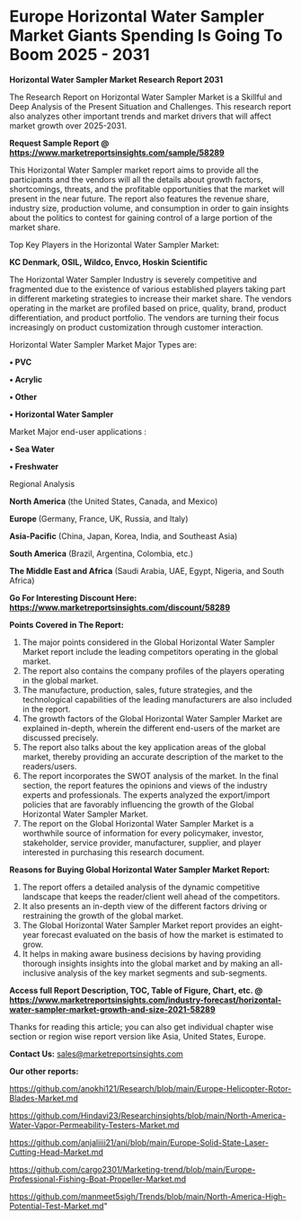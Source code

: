  # Europe Horizontal Water Sampler Market Giants Spending Is Going To Boom 2025 - 2031

<strong>Horizontal Water Sampler Market Research Report 2031</strong>

The Research Report on Horizontal Water Sampler Market is a Skillful and Deep Analysis of the Present Situation and Challenges. This research report also analyzes other important trends and market drivers that will affect market growth over 2025-2031.

<strong>Request Sample Report @ <a href=https://www.marketreportsinsights.com/sample/58289>https://www.marketreportsinsights.com/sample/58289</a></strong>

This Horizontal Water Sampler market report aims to provide all the participants and the vendors will all the details about growth factors, shortcomings, threats, and the profitable opportunities that the market will present in the near future. The report also features the revenue share, industry size, production volume, and consumption in order to gain insights about the politics to contest for gaining control of a large portion of the market share.

Top Key Players in the Horizontal Water Sampler Market:

<strong>KC Denmark, OSIL, Wildco, Envco, Hoskin Scientific</strong>

The Horizontal Water Sampler Industry is severely competitive and fragmented due to the existence of various established players taking part in different marketing strategies to increase their market share. The vendors operating in the market are profiled based on price, quality, brand, product differentiation, and product portfolio. The vendors are turning their focus increasingly on product customization through customer interaction.

Horizontal Water Sampler Market Major Types are:

<strong>• PVC

• Acrylic

• Other

• Horizontal Water Sampler</strong>

Market Major end-user applications :

<strong>• Sea Water

• Freshwater</strong>

Regional Analysis

</u><strong><b>North America</b></strong> (the United States, Canada, and Mexico)

<strong><b>Europe </b></strong>(Germany, France, UK, Russia, and Italy)

<strong><b>Asia-Pacific</b></strong> (China, Japan, Korea, India, and Southeast Asia)

<strong><b>South America</b></strong> (Brazil, Argentina, Colombia, etc.)

<strong><b>The Middle East and Africa</b></strong> (Saudi Arabia, UAE, Egypt, Nigeria, and South Africa)

<strong>Go For Interesting Discount Here: <a href=https://www.marketreportsinsights.com/discount/58289>https://www.marketreportsinsights.com/discount/58289</a></strong>

<strong>Points Covered in The Report:</strong>
<ol>
  <li>The major points considered in the Global Horizontal Water Sampler Market report include the leading competitors operating in the global market.</li>
  <li>The report also contains the company profiles of the players operating in the global market.</li>
  <li>The manufacture, production, sales, future strategies, and the technological capabilities of the leading manufacturers are also included in the report.</li>
  <li>The growth factors of the Global Horizontal Water Sampler Market are explained in-depth, wherein the different end-users of the market are discussed precisely.</li>
  <li>The report also talks about the key application areas of the global market, thereby providing an accurate description of the market to the readers/users.</li>
  <li>The report incorporates the SWOT analysis of the market. In the final section, the report features the opinions and views of the industry experts and professionals. The experts analyzed the export/import policies that are favorably influencing the growth of the Global Horizontal Water Sampler Market.</li>
  <li>The report on the Global Horizontal Water Sampler Market is a worthwhile source of information for every policymaker, investor, stakeholder, service provider, manufacturer, supplier, and player interested in purchasing this research document.</li>
</ol>
<strong>Reasons for Buying Global Horizontal Water Sampler Market Report:</strong>

<ol>
  <li>The report offers a detailed analysis of the dynamic competitive landscape that keeps the reader/client well ahead of the competitors.</li>
  <li>It also presents an in-depth view of the different factors driving or restraining the growth of the global market.</li>
  <li>The Global Horizontal Water Sampler Market report provides an eight-year forecast evaluated on the basis of how the market is estimated to grow.</li>
  <li>It helps in making aware business decisions by having providing thorough insights insights into the global market and by making an all-inclusive analysis of the key market segments and sub-segments.</li>
</ol>
<strong>Access full Report Description, TOC, Table of Figure, Chart, etc. @ <a href=https://www.marketreportsinsights.com/industry-forecast/horizontal-water-sampler-market-growth-and-size-2021-58289>https://www.marketreportsinsights.com/industry-forecast/horizontal-water-sampler-market-growth-and-size-2021-58289</a></strong>


Thanks for reading this article; you can also get individual chapter wise section or region wise report version like Asia, United States, Europe.

<strong>Contact Us:</strong>
sales@marketreportsinsights.com

<strong>Our other reports:</strong>

<a href=https://github.com/anokhi121/Research/blob/main/Europe-Helicopter-Rotor-Blades-Market.md>https://github.com/anokhi121/Research/blob/main/Europe-Helicopter-Rotor-Blades-Market.md</a>

<a href=https://github.com/Hindavi23/Researchinsights/blob/main/North-America-Water-Vapor-Permeability-Testers-Market.md>https://github.com/Hindavi23/Researchinsights/blob/main/North-America-Water-Vapor-Permeability-Testers-Market.md</a>

<a href=https://github.com/anjaliiii21/ani/blob/main/Europe-Solid-State-Laser-Cutting-Head-Market.md>https://github.com/anjaliiii21/ani/blob/main/Europe-Solid-State-Laser-Cutting-Head-Market.md</a>

<a href=https://github.com/cargo2301/Marketing-trend/blob/main/Europe-Professional-Fishing-Boat-Propeller-Market.md>https://github.com/cargo2301/Marketing-trend/blob/main/Europe-Professional-Fishing-Boat-Propeller-Market.md</a>

<a href=https://github.com/manmeet5sigh/Trends/blob/main/North-America-High-Potential-Test-Market.md>https://github.com/manmeet5sigh/Trends/blob/main/North-America-High-Potential-Test-Market.md</a>"
